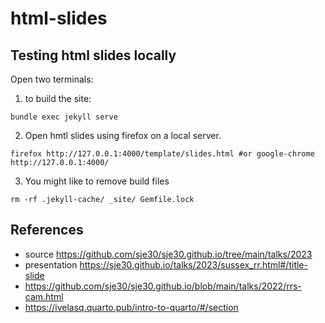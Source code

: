 # html-slides

## Testing html slides locally

Open two terminals: 
1. to build the site:     
```
bundle exec jekyll serve
```
2. Open hmtl slides using firefox on a local server.
```
firefox http://127.0.0.1:4000/template/slides.html #or google-chrome http://127.0.0.1:4000/

```
3. You might like to remove build files
```
rm -rf .jekyll-cache/ _site/ Gemfile.lock
```

## References 
* source https://github.com/sje30/sje30.github.io/tree/main/talks/2023 
* presentation https://sje30.github.io/talks/2023/sussex_rr.html#/title-slide
* https://github.com/sje30/sje30.github.io/blob/main/talks/2022/rrs-cam.html
* https://ivelasq.quarto.pub/intro-to-quarto/#/section

